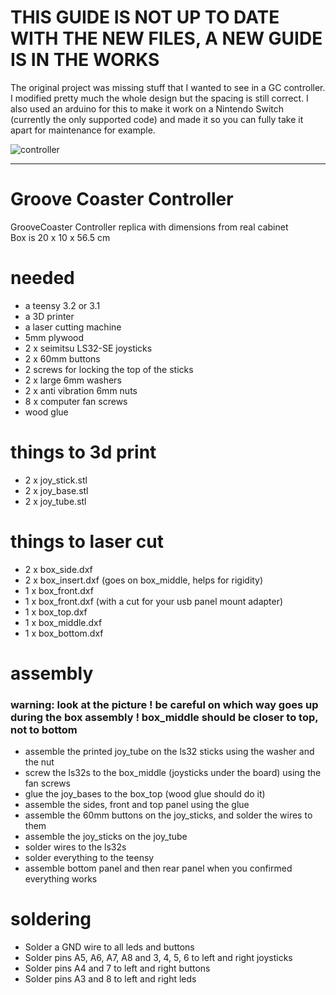 # THIS GUIDE IS NOT UP TO DATE WITH THE NEW FILES, A NEW GUIDE IS IN THE WORKS

The original project was missing stuff that I wanted to see in a GC controller. I modified pretty much the whole design but the spacing is still correct. I also used an arduino for this to make it work on a Nintendo Switch (currently the only supported code) and made it so you can fully take it apart for maintenance for example. 

![controller](renders/controller.png)

---

# Groove Coaster Controller
GrooveCoaster Controller replica with dimensions from real cabinet  
Box is 20 x 10 x 56.5 cm

# needed
- a teensy 3.2 or 3.1
- a 3D printer
- a laser cutting machine
- 5mm plywood
- 2 x seimitsu LS32-SE joysticks
- 2 x 60mm buttons
- 2 screws for locking the top of the sticks
- 2 x large 6mm washers
- 2 x anti vibration 6mm nuts
- 8 x computer fan screws
- wood glue

# things to 3d print
- 2 x joy_stick.stl
- 2 x joy_base.stl
- 2 x joy_tube.stl

# things to laser cut
- 2 x box_side.dxf
- 2 x box_insert.dxf (goes on box_middle, helps for rigidity)
- 1 x box_front.dxf
- 1 x box_front.dxf (with a cut for your usb panel mount adapter)
- 1 x box_top.dxf
- 1 x box_middle.dxf
- 1 x box_bottom.dxf

# assembly
### warning: look at the picture ! be careful on which way goes up during the box assembly ! box_middle should be closer to top, not to bottom
- assemble the printed joy_tube on the ls32 sticks using the washer and the nut
- screw the ls32s to the box_middle (joysticks under the board) using the fan screws
- glue the joy_bases to the box_top (wood glue should do it)
- assemble the sides, front and top panel using the glue
- assemble the 60mm buttons on the joy_sticks, and solder the wires to them
- assemble the joy_sticks on the joy_tube
- solder wires to the ls32s 
- solder everything to the teensy
- assemble bottom panel and then rear panel when you confirmed everything works

# soldering
- Solder a GND wire to all leds and buttons
- Solder pins A5, A6, A7, A8 and 3, 4, 5, 6 to left and right joysticks
- Solder pins A4 and 7 to left and right buttons
- Solder pins A3 and 8 to left and right leds

